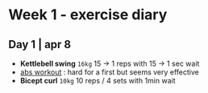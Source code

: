 # Week 1 - exercise diary

## Day 1 | apr 8

* **Kettlebell swing** `16kg` 15 -> 1 reps with 15 -> 1 sec wait
* [abs workout](http://youtu.be/BsaD-BadB9M) : hard for a first but seems very effective
* **Bicept curl** `10kg` 10 reps / 4 sets with 1min wait
